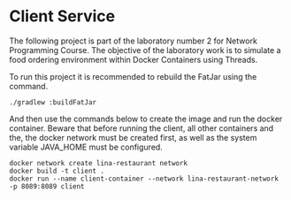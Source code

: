 # Client Service
The following project is part of the laboratory number 2 for Network Programming Course. The objective of the laboratory work is to simulate a food ordering environment within Docker Containers using Threads.

To run this project it is recommended to rebuild the FatJar using the command.

```
./gradlew :buildFatJar  
```    

And then use the commands below to create the image and run the docker container. Beware that before running the client, all other containers and the, the docker network must be created first, as well as the system variable JAVA_HOME must be configured.

```
docker network create lina-restaurant network
docker build -t client .     
docker run --name client-container --network lina-restaurant-network  -p 8089:8089 client
```


